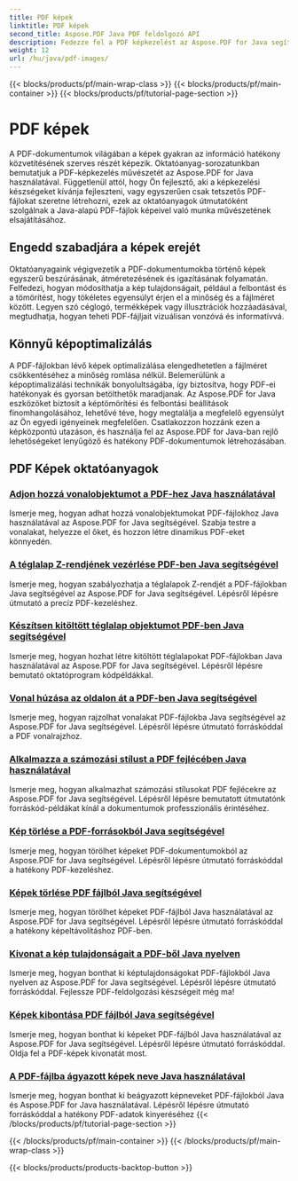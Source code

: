```yaml
---
title: PDF képek
linktitle: PDF képek
second_title: Aspose.PDF Java PDF feldolgozó API
description: Fedezze fel a PDF képkezelést az Aspose.PDF for Java segítségével. Tanuljon meg könnyedén beszúrni, módosítani és optimalizálni képeket PDF-fájlokba.
weight: 12
url: /hu/java/pdf-images/
---
```


{{< blocks/products/pf/main-wrap-class >}}
{{< blocks/products/pf/main-container >}}
{{< blocks/products/pf/tutorial-page-section >}}

# PDF képek


A PDF-dokumentumok világában a képek gyakran az információ hatékony közvetítésének szerves részét képezik. Oktatóanyag-sorozatunkban bemutatjuk a PDF-képkezelés művészetét az Aspose.PDF for Java használatával. Függetlenül attól, hogy Ön fejlesztő, aki a képkezelési készségeket kívánja fejleszteni, vagy egyszerűen csak tetszetős PDF-fájlokat szeretne létrehozni, ezek az oktatóanyagok útmutatóként szolgálnak a Java-alapú PDF-fájlok képeivel való munka művészetének elsajátításához.

## Engedd szabadjára a képek erejét

Oktatóanyagaink végigvezetik a PDF-dokumentumokba történő képek egyszerű beszúrásának, átméretezésének és igazításának folyamatán. Felfedezi, hogyan módosíthatja a kép tulajdonságait, például a felbontást és a tömörítést, hogy tökéletes egyensúlyt érjen el a minőség és a fájlméret között. Legyen szó céglogó, termékképek vagy illusztrációk hozzáadásával, megtudhatja, hogyan teheti PDF-fájljait vizuálisan vonzóvá és informatívvá.

## Könnyű képoptimalizálás

A PDF-fájlokban lévő képek optimalizálása elengedhetetlen a fájlméret csökkentéséhez a minőség romlása nélkül. Belemerülünk a képoptimalizálási technikák bonyolultságába, így biztosítva, hogy PDF-ei hatékonyak és gyorsan betölthetők maradjanak. Az Aspose.PDF for Java eszközöket biztosít a képtömörítési és felbontási beállítások finomhangolásához, lehetővé téve, hogy megtalálja a megfelelő egyensúlyt az Ön egyedi igényeinek megfelelően. Csatlakozzon hozzánk ezen a képközpontú utazáson, és használja fel az Aspose.PDF for Java-ban rejlő lehetőségeket lenyűgöző és hatékony PDF-dokumentumok létrehozásában.

## PDF Képek oktatóanyagok
### [Adjon hozzá vonalobjektumot a PDF-hez Java használatával](./add-line-object-to-pdf-using-java/)
Ismerje meg, hogyan adhat hozzá vonalobjektumokat PDF-fájlokhoz Java használatával az Aspose.PDF for Java segítségével. Szabja testre a vonalakat, helyezze el őket, és hozzon létre dinamikus PDF-eket könnyedén.
### [A téglalap Z-rendjének vezérlése PDF-ben Java segítségével](./controlling-z-order-of-rectangle-in-pdf-with-java/)
Ismerje meg, hogyan szabályozhatja a téglalapok Z-rendjét a PDF-fájlokban Java segítségével az Aspose.PDF for Java segítségével. Lépésről lépésre útmutató a precíz PDF-kezeléshez.
### [Készítsen kitöltött téglalap objektumot PDF-ben Java segítségével](./create-filled-rectangle-object-in-pdf-using-java/)
Ismerje meg, hogyan hozhat létre kitöltött téglalapokat PDF-fájlokban Java használatával az Aspose.PDF for Java segítségével. Lépésről lépésre bemutató oktatóprogram kódpéldákkal.
### [Vonal húzása az oldalon át a PDF-ben Java segítségével](./drawing-line-across-the-page-in-pdf-with-java/)
Ismerje meg, hogyan rajzolhat vonalakat PDF-fájlokba Java segítségével az Aspose.PDF for Java segítségével. Lépésről lépésre útmutató forráskóddal a PDF vonalrajzhoz.
### [Alkalmazza a számozási stílust a PDF fejlécében Java használatával](./apply-numbering-style-in-heading-of-pdf-using-java/)
Ismerje meg, hogyan alkalmazhat számozási stílusokat PDF fejlécekre az Aspose.PDF for Java segítségével. Lépésről lépésre bemutatott útmutatónk forráskód-példákat kínál a dokumentumok professzionális érintéséhez.
### [Kép törlése a PDF-forrásokból Java segítségével](./delete-image-from-pdf-resources-using-java/)
Ismerje meg, hogyan törölhet képeket PDF-dokumentumokból az Aspose.PDF for Java segítségével. Lépésről lépésre útmutató forráskóddal a hatékony PDF-kezeléshez.
### [Képek törlése PDF fájlból Java segítségével](./delete-images-from-pdf-file-using-java/)
Ismerje meg, hogyan törölhet képeket PDF-fájlból Java használatával az Aspose.PDF for Java segítségével. Lépésről lépésre útmutató forráskóddal a hatékony képeltávolításhoz PDF-ben.
### [Kivonat a kép tulajdonságait a PDF-ből Java nyelven](./extract-image-properties-from-pdf-in-java/)
Ismerje meg, hogyan bonthat ki képtulajdonságokat PDF-fájlokból Java nyelven az Aspose.PDF for Java segítségével. Lépésről lépésre útmutató forráskóddal. Fejlessze PDF-feldolgozási készségeit még ma!
### [Képek kibontása PDF fájlból Java segítségével](./extract-images-from-pdf-file-using-java/)
Ismerje meg, hogyan bonthat ki képeket PDF-fájlból Java használatával az Aspose.PDF for Java segítségével. Lépésről lépésre útmutató forráskóddal. Oldja fel a PDF-képek kivonatát most.
### [A PDF-fájlba ágyazott képek neve Java használatával](./get-name-of-images-embedded-in-pdf-file-using-java/)
Ismerje meg, hogyan bonthat ki beágyazott képneveket PDF-fájlokból Java és Aspose.PDF for Java használatával. Lépésről lépésre útmutató forráskóddal a hatékony PDF-adatok kinyeréséhez
{{< /blocks/products/pf/tutorial-page-section >}}

{{< /blocks/products/pf/main-container >}}
{{< /blocks/products/pf/main-wrap-class >}}

{{< blocks/products/products-backtop-button >}}
